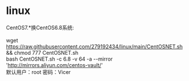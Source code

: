 # linux
CentOS7.*换CentOS6.8系统:
<br />                                                                                                                                                                                                    
wget https://raw.githubusercontent.com/279192434/linux/main/CentOSNET.sh && chmod 777 CentOSNET.sh
<br />
bash CentOSNET.sh -c 6.8 -v 64 -a --mirror 'http://mirrors.aliyun.com/centos-vault/'
<br />
默认用户：root 密码：Vicer
<br />
